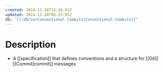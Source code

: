 ```yaml
---
created: 2024-11-26T16:18:01Z
updated: 2024-12-10T08:33:05Z
db: "[[!db/sw/Conventional Commits|Conventional Commits]]"
---
```

# Description
- A [[specification]] that defines conventions and a structure for [[Git]] [[Commit|commit]] messages
